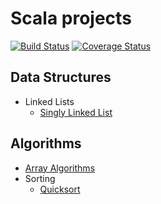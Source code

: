 # Scala projects
[![Build Status](https://travis-ci.org/jcallin/Scala-Projects.svg?branch=master)](https://travis-ci.org/jcallin/Scala-Projects)
[![Coverage Status](https://coveralls.io/repos/github/jcallin/Scala-Projects/badge.svg?branch=master)](https://coveralls.io/github/jcallin/Scala-Projects?branch=master)

## Data Structures
* Linked Lists
  - [Singly Linked List](data-structures/src/main/scala/com/scalaprojects/datastructures/linkedlists/SinglyLinkedList.scala)
## Algorithms
* [Array Algorithms](algorithms/src/main/scala/com/scalaprojects/algorithms/Arrays.scala)
* Sorting
  - [Quicksort](algorithms/src/main/scala/com/scalaprojects/algorithms/sorting/QuickSort.scala)
